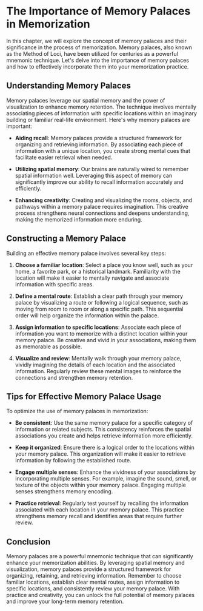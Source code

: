 The Importance of Memory Palaces in Memorization
===========================================================

In this chapter, we will explore the concept of memory palaces and their significance in the process of memorization. Memory palaces, also known as the Method of Loci, have been utilized for centuries as a powerful mnemonic technique. Let's delve into the importance of memory palaces and how to effectively incorporate them into your memorization practice.

Understanding Memory Palaces
----------------------------

Memory palaces leverage our spatial memory and the power of visualization to enhance memory retention. The technique involves mentally associating pieces of information with specific locations within an imaginary building or familiar real-life environment. Here's why memory palaces are important:

* **Aiding recall**: Memory palaces provide a structured framework for organizing and retrieving information. By associating each piece of information with a unique location, you create strong mental cues that facilitate easier retrieval when needed.

* **Utilizing spatial memory**: Our brains are naturally wired to remember spatial information well. Leveraging this aspect of memory can significantly improve our ability to recall information accurately and efficiently.

* **Enhancing creativity**: Creating and visualizing the rooms, objects, and pathways within a memory palace requires imagination. This creative process strengthens neural connections and deepens understanding, making the memorized information more enduring.

Constructing a Memory Palace
----------------------------

Building an effective memory palace involves several key steps:

1. **Choose a familiar location**: Select a place you know well, such as your home, a favorite park, or a historical landmark. Familiarity with the location will make it easier to mentally navigate and associate information with specific areas.

2. **Define a mental route**: Establish a clear path through your memory palace by visualizing a route or following a logical sequence, such as moving from room to room or along a specific path. This sequential order will help organize the information within the palace.

3. **Assign information to specific locations**: Associate each piece of information you want to memorize with a distinct location within your memory palace. Be creative and vivid in your associations, making them as memorable as possible.

4. **Visualize and review**: Mentally walk through your memory palace, vividly imagining the details of each location and the associated information. Regularly review these mental images to reinforce the connections and strengthen memory retention.

Tips for Effective Memory Palace Usage
--------------------------------------

To optimize the use of memory palaces in memorization:

* **Be consistent**: Use the same memory palace for a specific category of information or related subjects. This consistency reinforces the spatial associations you create and helps retrieve information more efficiently.

* **Keep it organized**: Ensure there is a logical order to the locations within your memory palace. This organization will make it easier to retrieve information by following the established route.

* **Engage multiple senses**: Enhance the vividness of your associations by incorporating multiple senses. For example, imagine the sound, smell, or texture of the objects within your memory palace. Engaging multiple senses strengthens memory encoding.

* **Practice retrieval**: Regularly test yourself by recalling the information associated with each location in your memory palace. This practice strengthens memory recall and identifies areas that require further review.

Conclusion
----------

Memory palaces are a powerful mnemonic technique that can significantly enhance your memorization abilities. By leveraging spatial memory and visualization, memory palaces provide a structured framework for organizing, retaining, and retrieving information. Remember to choose familiar locations, establish clear mental routes, assign information to specific locations, and consistently review your memory palace. With practice and creativity, you can unlock the full potential of memory palaces and improve your long-term memory retention.
